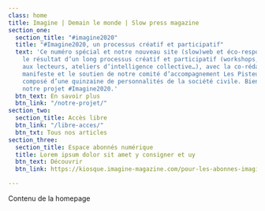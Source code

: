```yaml
---
class: home
title: Imagine | Demain le monde | Slow press magazine
section_one:
  section_title: "#imagine2020"
  title: "#Imagine2020, un processus créatif et participatif"
  text: 'Ce numéro spécial et notre nouveau site (slow)web et éco-responsable sont
    le résultat d’un long processus créatif et participatif (workshops, questionnaire
    aux lecteurs, ateliers d’intelligence collective…), avec la co-rédaction d’un
    manifeste et le soutien de notre comité d’accompagnement Les Pisteurs d’Imagine
    composé d’une quinzaine de personnalités de la société civile. Bienvenue dans
    notre projet #Imagine2020.'
  btn_text: En savoir plus
  btn_link: "/notre-projet/"
section_two:
  section_title: Accès libre
  btn_link: "/libre-acces/"
  btn_txt: Tous nos articles
section_three:
  section_title: Espace abonnés numérique
  title: Lorem ipsum dolor sit amet y consigner et uy
  btn_text: Découvrir
  btn_link: https://kiosque.imagine-magazine.com/pour-les-abonnes-imagine/

---
```

Contenu de la homepage